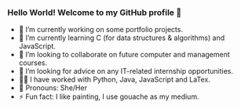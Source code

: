 ### Hello World! Welcome to my GitHub profile 👋

- 🔭 I’m currently working on some portfolio projects.
- 🌱 I’m currently learning C (for data structures & algorithms) and JavaScript.
- 👯 I’m looking to collaborate on future computer and management courses.
- 🤔 I’m looking for advice on any IT-related internship opportunities.
- 👩‍💻 I have worked with Python, Java, JavaScript and LaTex.
- 👾 Pronouns: She/Her
- ⚡ Fun fact: I like painting, I use gouache as my medium.

